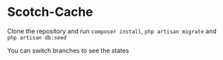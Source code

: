 # Scotch-Cache

Clone the repository and run `composer install`, `php artisan migrate` and `php artisan db:seed`

You can switch branches to see the states